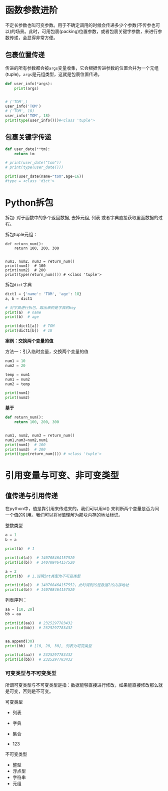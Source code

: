 # 函数参数进阶

不定长参数也叫可变参数。用于不确定调用的时候会传递多少个参数(不传参也可以)的场景。此时，可用包裹(packing)位置参数，或者包裹关键字参数，来进行参数传递，会显得非常方便。

## 包裹位置传递

传进的所有参数都会被``args``变量收集，它会根据传进参数的位置合并为一个元组(tuple)，``args``是元组类型，这就是包裹位置传递。

```python
def user_info(*args):
    print(args)


# ('TOM',)
user_info('TOM')
# ('TOM', 18)
user_info('TOM', 18)
print(type(user_info()))#<class 'tuple'>
```

## 包裹关键字传递

```python
def user_date(**tm):
    return tm

# print(user_date("tom"))
# print(type(user_date()))

print(user_date(name="tom",age=16))
#type = <class 'dict'>
```

# Python拆包

拆包: 对于函数中的多个返回数据, 去掉元组, 列表 或者字典直接获取里面数据的过程。

拆包tuple元组：

```
def return_num():
    return 100, 200, 300


num1, num2, num3 = return_num()
print(num1)  # 100
print(num2)  # 200
print(type(return_num())) # <class 'tuple'>
```

拆包``dict``字典

```python
dict1 = {'name': 'TOM', 'age': 18}
a, b = dict1

# 对字典进行拆包，取出来的是字典的key
print(a)  # name
print(b)  # age

print(dict1[a])  # TOM
print(dict1[b])  # 18
```

**案例：交换两个变量的值**

方法一：引入临时变量，交换两个变量的值

```python
num1 = 10
num2 = 20

temp = num1
num1 = num2
num2 = temp

print(num1)
print(num2)

```

**基于**

```python
def return_num():
    return 100, 200, 300


num1, num2, num3 = return_num()
num1,num3=num2,num1
print(num1)  # 100
print(num3)  # 200
print(type(return_num())) # <class 'tuple'>
```

# 引用变量与可变、非可变类型

## 值传递与引用传递

在python中，值是靠引用来传递来的。我们可以用id() 来判断两个变量是否为同一个值的引用。我们可以将id值理解为那块内存的地址标识。

整数类型

```python
a = 1
b = a

print(b)  # 1

print(id(a))  # 140708464157520
print(id(b))  # 140708464157520

a = 2
print(b)  # 1,说明int类型为不可变类型 

print(id(a))  # 140708464157552，此时得到的是数据2的内存地址
print(id(b))  # 140708464157520

```

列表序列：

```python
aa = [10, 20]
bb = aa

print(id(aa))  # 2325297783432
print(id(bb))  # 2325297783432


aa.append(30)
print(bb)  # [10, 20, 30], 列表为可变类型

print(id(aa))  # 2325297783432
print(id(bb))  # 2325297783432

```

### 可变类型与不可变类型

所谓可变类型与不可变类型是指：数据能够直接进行修改，如果能直接修改那么就是可变，否则是不可变。

可变类型 

* 列表 

* 字典  

* 集合 

* 123

不可变类型  

  * 整型  
  * 浮点型  
  * 字符串  
  * 元组


